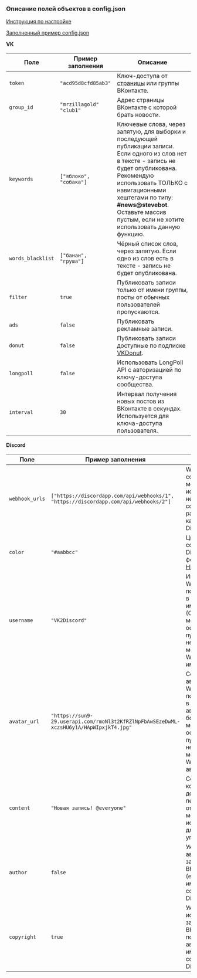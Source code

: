 ### Описание полей объектов в config.json

[Инструкция по настройке](https://github.com/MrZillaGold/VK2Discord/wiki/%D0%98%D0%BD%D1%81%D1%82%D1%80%D1%83%D0%BA%D1%86%D0%B8%D1%8F)

[Заполненный пример config.json](https://github.com/MrZillaGold/VK2Discord/blob/master/config_example.json)


**VK**

| Поле              | Пример заполнения         | Описание                                                                                                                                                                                                                                                                                                |
| ----------------- | ------------------------- | ------------------------------------------------------------------------------------------------------------------------------------------------------------------------------------------------------------------------------------------------------------------------------------------------------- |
| `token`           | `"acd95d8cfd85ab3"`       | Ключ-доступа от [страницы](https://vk.cc/9bJ69C) или группы ВКонтакте.                                                                                                                                                                                                                                  |
| `group_id`        | `"mrzillagold"` `"club1"` | Адрес страницы ВКонтакте с которой брать новости.                                                                                                                                                                                                                                                       |
| `keywords`        | `["яблоко", "собака"]`    | Ключевые слова, через запятую, для выборки и последующей публикации записи. Если одного из слов нет в тексте - запись не будет опубликована. Рекомендую использовать ТОЛЬКО с навигационными хештегами по типу: **#news@stevebot**. Оставьте массив пустым, если не хотите использовать данную функцию. |
| `words_blacklist` | `["банан", "груша"]`      | Чёрный список слов, через запятую. Если одно из слов есть в тексте - запись не будет опубликована.                                                                                                                                                                                                      |
| `filter`          | `true`                    | Публиковать записи только от имени группы, посты от обычных пользователей пропускаются.                                                                                                                                                                                                                 |
| `ads`             | `false`                   | Публиковать рекламные записи.                                                                                                                                                                                                                                                                           |
| `donut`           | `false`                   | Публиковать записи доступные по подписке [VKDonut](https://vk.com/blog/vk-donut).                                                                                                                                                                                                                       |
| `longpoll`        | `false`                   | Использовать LongPoll API с авторизацией по ключу-доступа сообщества.                                                                                                                                                                                                                                   |
| `interval`        | `30`                      | Интервал получения новых постов из ВКонтакте в секундах. Используется для ключа-доступа пользователя.                                                                                                                                                                                                   |

**Discord**

| Поле           | Пример заполнения                                                                      | Описание                                                                                                                              |
| -------------- | -------------------------------------------------------------------------------------- | ------------------------------------------------------------------------------------------------------------------------------------- |
| `webhook_urls` | `["https://discordapp.com/api/webhooks/1", "https://discordapp.com/api/webhooks/2"]`   | WebHook-ссылки, можно использовать несколько ссылок на разные каналы Discord.                                                         |
| `color`        | `"#aabbcc"`                                                                            | Цвет рамки сообщения Discord в формате [HEX](https://www.color-hex.com/).                                                             |
| `username`     | `"VK2Discord"`                                                                         | Имя для Webhook, показывается в качестве имени бота. (Строку можно оставить пустой, если не хотите менять Webhook имя)                |
| `avatar_url`   | `"https://sun9-29.userapi.com/rmoNl3t2KfRZlNpFbAwSEzeDwML-xczsHU6y1A/HApWIpxjkT4.jpg"` | Ссылка на аватар Webhook, показывается в качестве аватарки бота. (Строку можно оставить пустой, если не хотите менять Webhook аватар) |
| `content`      | `"Новая запись! @everyone"`                                                            | Сообщение которое добавляется перед отправкой, можно использовать для упоминаний.                                                     |
| `author`       | `false`                                                                                | Указывать автора записи ВКонтакте (если имеется) в сообщении Discord.                                                                 |
| `copyright`    | `true`                                                                                 | Указывать источник записи ВКонтакте и подпись автора (если имеется) в сообщении Discord.                                              |
